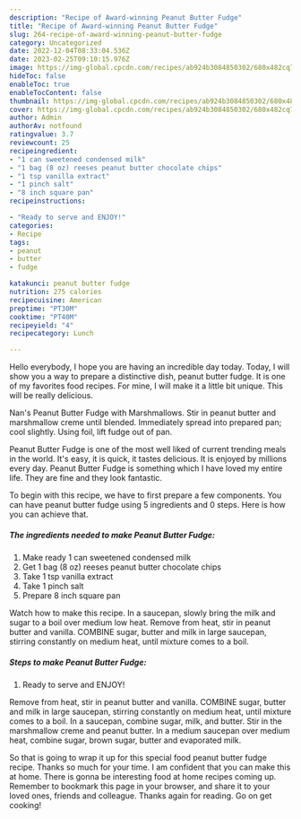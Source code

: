 ```yaml
---
description: "Recipe of Award-winning Peanut Butter Fudge"
title: "Recipe of Award-winning Peanut Butter Fudge"
slug: 264-recipe-of-award-winning-peanut-butter-fudge
category: Uncategorized
date: 2022-12-04T08:33:04.536Z
date: 2023-02-25T09:10:15.976Z
image: https://img-global.cpcdn.com/recipes/ab924b3084850302/680x482cq70/peanut-butter-fudge-recipe-main-photo.jpg
hideToc: false
enableToc: true
enableTocContent: false
thumbnail: https://img-global.cpcdn.com/recipes/ab924b3084850302/680x482cq70/peanut-butter-fudge-recipe-main-photo.jpg
cover: https://img-global.cpcdn.com/recipes/ab924b3084850302/680x482cq70/peanut-butter-fudge-recipe-main-photo.jpg
author: Admin
authorAv: notfound
ratingvalue: 3.7
reviewcount: 25
recipeingredient:
- "1 can sweetened condensed milk"
- "1 bag (8 oz) reeses peanut butter chocolate chips"
- "1 tsp vanilla extract"
- "1 pinch salt"
- "8 inch square pan"
recipeinstructions:

- "Ready to serve and ENJOY!"
categories:
- Recipe
tags:
- peanut
- butter
- fudge

katakunci: peanut butter fudge 
nutrition: 275 calories
recipecuisine: American
preptime: "PT30M"
cooktime: "PT40M"
recipeyield: "4"
recipecategory: Lunch

---
```



Hello everybody, I hope you are having an incredible day today. Today, I will show you a way to prepare a distinctive dish, peanut butter fudge. It is one of my favorites food recipes. For mine, I will make it a little bit unique. This will be really delicious.

Nan&#39;s Peanut Butter Fudge with Marshmallows. Stir in peanut butter and marshmallow creme until blended. Immediately spread into prepared pan; cool slightly. Using foil, lift fudge out of pan.

Peanut Butter Fudge is one of the most well liked of current trending meals in the world. It's easy, it is quick, it tastes delicious. It is enjoyed by millions every day. Peanut Butter Fudge is something which I have loved my entire life. They are fine and they look fantastic.


To begin with this recipe, we have to first prepare a few components. You can have peanut butter fudge using 5 ingredients and 0 steps. Here is how you can achieve that.

<!--inarticleads1-->

##### The ingredients needed to make Peanut Butter Fudge:

1. Make ready 1 can sweetened condensed milk
1. Get 1 bag (8 oz) reeses peanut butter chocolate chips
1. Take 1 tsp vanilla extract
1. Take 1 pinch salt
1. Prepare 8 inch square pan


Watch how to make this recipe. In a saucepan, slowly bring the milk and sugar to a boil over medium low heat. Remove from heat, stir in peanut butter and vanilla. COMBINE sugar, butter and milk in large saucepan, stirring constantly on medium heat, until mixture comes to a boil. 

<!--inarticleads2-->

##### Steps to make Peanut Butter Fudge:


1. Ready to serve and ENJOY!

Remove from heat, stir in peanut butter and vanilla. COMBINE sugar, butter and milk in large saucepan, stirring constantly on medium heat, until mixture comes to a boil. In a saucepan, combine sugar, milk, and butter. Stir in the marshmallow creme and peanut butter. In a medium saucepan over medium heat, combine sugar, brown sugar, butter and evaporated milk. 

So that is going to wrap it up for this special food peanut butter fudge recipe. Thanks so much for your time. I am confident that you can make this at home. There is gonna be interesting food at home recipes coming up. Remember to bookmark this page in your browser, and share it to your loved ones, friends and colleague. Thanks again for reading. Go on get cooking!
